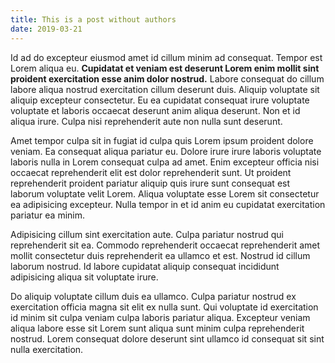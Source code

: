 ```yaml
---
title: This is a post without authors
date: 2019-03-21
---
```


Id ad do excepteur eiusmod amet id cillum minim ad consequat. Tempor est Lorem
aliqua eu. **Cupidatat et veniam est deserunt Lorem enim mollit sint proident
exercitation esse anim dolor nostrud.** Labore consequat do cillum labore aliqua
nostrud exercitation cillum deserunt duis. Aliquip voluptate sit aliquip
excepteur consectetur. Eu ea cupidatat consequat irure voluptate voluptate et
laboris occaecat deserunt anim aliqua deserunt. Non et id aliqua irure. Culpa
nisi reprehenderit aute non nulla sunt deserunt.

Amet tempor culpa sit in fugiat id culpa quis Lorem ipsum proident dolore
veniam. Ea consequat aliqua pariatur eu. Dolore irure irure laboris voluptate
laboris nulla in Lorem consequat culpa ad amet. Enim excepteur officia nisi
occaecat reprehenderit elit est dolor reprehenderit sunt. Ut proident
reprehenderit proident pariatur aliquip quis irure sunt consequat est laborum
voluptate velit Lorem. Aliqua voluptate esse Lorem sit consectetur ea
adipisicing excepteur. Nulla tempor in et id anim eu cupidatat exercitation
pariatur ea minim.

Adipisicing cillum sint exercitation aute. Culpa pariatur nostrud qui
reprehenderit sit ea. Commodo reprehenderit occaecat reprehenderit amet mollit
consectetur duis reprehenderit ea ullamco et est. Nostrud id cillum laborum
nostrud. Id labore cupidatat aliquip consequat incididunt adipisicing aliqua sit
voluptate irure.

Do aliquip voluptate cillum duis ea ullamco. Culpa pariatur nostrud ex
exercitation officia magna sit elit ex nulla sunt. Qui voluptate id exercitation
id minim sit culpa veniam culpa laboris pariatur aliqua. Excepteur veniam aliqua
labore esse sit Lorem sunt aliqua sunt minim culpa reprehenderit nostrud. Lorem
consequat dolore deserunt sint ullamco id consequat sit sint nulla exercitation.
